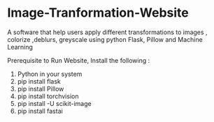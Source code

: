# Image-Tranformation-Website
A software that help users apply different transformations to images , colorize ,deblurs, greyscale using python Flask, Pillow and Machine Learning

Prerequisite to Run Website, 
Install the following :
1) Python in your system
2) pip install flask
3) pip install Pillow
4) pip install torchvision
5) pip install -U scikit-image
6) pip install fastai
